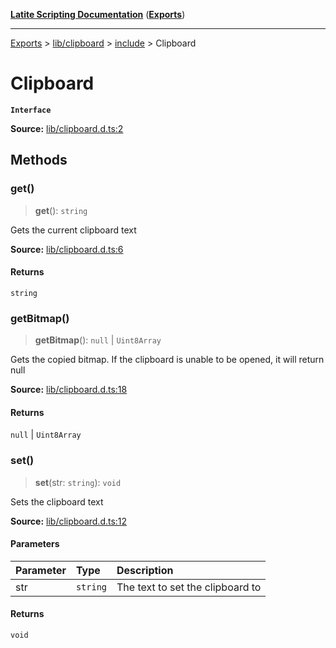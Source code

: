 [**Latite Scripting Documentation**](../../../../README.md) ([**Exports**](../../../../exports.md))

---

[Exports](../../../../exports.md) > [lib/clipboard](../../../index.md) > [include](../index.md) > Clipboard

# Clipboard

**`Interface`**

**Source:** [lib/clipboard.d.ts:2](https://github.com/LatiteScripting/latitescripting.github.io/blob/35c45ec/definitions/lib/clipboard.d.ts#L2)

## Methods

### get()

> **get**(): `string`

Gets the current clipboard text

**Source:** [lib/clipboard.d.ts:6](https://github.com/LatiteScripting/latitescripting.github.io/blob/35c45ec/definitions/lib/clipboard.d.ts#L6)

#### Returns

`string`

### getBitmap()

> **getBitmap**(): `null` \| `Uint8Array`

Gets the copied bitmap. If the clipboard is unable to be opened, it will return null

**Source:** [lib/clipboard.d.ts:18](https://github.com/LatiteScripting/latitescripting.github.io/blob/35c45ec/definitions/lib/clipboard.d.ts#L18)

#### Returns

`null` \| `Uint8Array`

### set()

> **set**(str: `string`): `void`

Sets the clipboard text

**Source:** [lib/clipboard.d.ts:12](https://github.com/LatiteScripting/latitescripting.github.io/blob/35c45ec/definitions/lib/clipboard.d.ts#L12)

#### Parameters

| Parameter | Type     | Description                      |
| :-------- | :------- | :------------------------------- |
| str       | `string` | The text to set the clipboard to |

#### Returns

`void`
